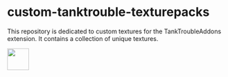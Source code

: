 # custom-tanktrouble-texturepacks
This repository is dedicated to custom textures for the TankTroubleAddons extension. It contains a collection of unique textures.

<img src="https://raw.githubusercontent.com/kamarov-therussiantank/custom-tanktrouble-texturepacks/refs/heads/main/tex-buttons/classic-light.png?token=GHSAT0AAAAAACZRXB7CMCJ7DMOVMZEKWWVYZ2GP6VA" style="width: 50px">

